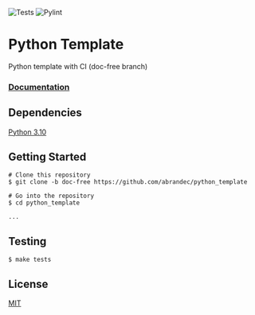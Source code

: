 ![Tests](https://github.com/abrandec/web_crawler/actions/workflows/pytest.yml/badge.svg)
![Pylint](https://github.com/abrandec/web_crawler/actions/workflows/pylint.yml/badge.svg)

# Python Template
<p1> Python template with CI (doc-free branch) </p1>

### [Documentation](https://abrandec.github.io/python_template/)

## Dependencies
[Python 3.10](https://www.python.org/downloads/release/python-3100/)

## Getting Started

```
# Clone this repository
$ git clone -b doc-free https://github.com/abrandec/python_template

# Go into the repository
$ cd python_template

...
```

## Testing
```
$ make tests
``` 

## License
[MIT](https://github.com/abrandec/web_crawler/blob/main/MIT-LICENSE.txt)
